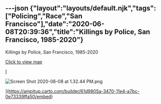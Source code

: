 ---json
{"layout":"layouts/default.njk","tags":["Policing","Race","San Francisco"],"date":"2020-06-08T20:39:36","title":"Killings by Police, San Francisco, 1985-2020"}
---

Killings by Police, San Francisco, 1985-2020

[Click to view map](https://ampitup.carto.com/builder/61d9805a-3470-11e4-a7bc-0e73339ffa50/embed)

[

![Screen Shot 2020-06-08 at 1.32.44 PM.png](https://images.squarespace-cdn.com/content/v1/52b7d7a6e4b0b3e376ac8ea2/1591648712837-YRZEYR4NDHU9RQ79F9XN/ke17ZwdGBToddI8pDm48kPsQmm_NNC6sToH5me4_grAUqsxRUqqbr1mOJYKfIPR7LoDQ9mXPOjoJoqy81S2I8N_N4V1vUb5AoIIIbLZhVYxCRW4BPu10St3TBAUQYVKcM3fdk-oRnNqpuelThzKi-pYazFFYY-d9DPDODT6MsDL7D6WUMt1-i9RRBMG_pAzs/Screen+Shot+2020-06-08+at+1.32.44+PM.png)

](https://ampitup.carto.com/builder/61d9805a-3470-11e4-a7bc-0e73339ffa50/embed)
